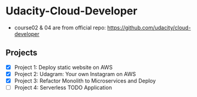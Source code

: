 # Udacity-Cloud-Developer
* course02 & 04 are from official repo: https://github.com/udacity/cloud-developer

## Projects

* [x] Project 1: Deploy static website on AWS
* [x] Project 2: Udagram: Your own Instagram on AWS
* [x] Project 3: Refactor Monolith to Microservices and Deploy 
* [ ] Project 4: Serverless TODO Application
